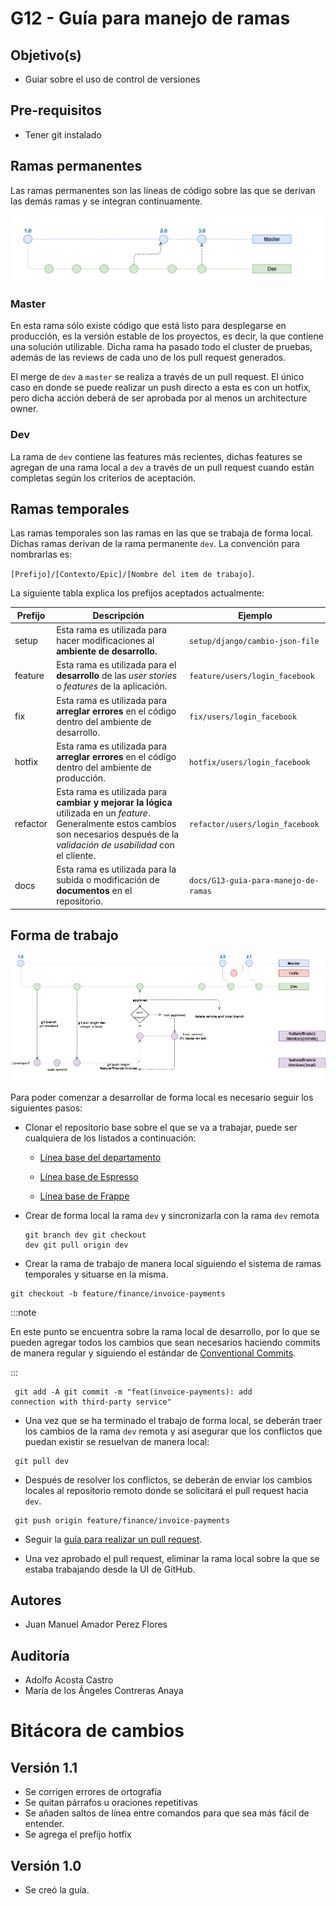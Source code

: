 # G12 - Guía para manejo de ramas

## Objetivo(s)

- Guiar sobre el uso de control de versiones 

## Pre-requisitos

- Tener git instalado

## Ramas permanentes

Las ramas permanentes son las líneas de código sobre las que se derivan las demás ramas y se integran continuamente.

![ramasMainGit](../../static/img/guias/G13/ramasMainGit.png)

### Master

En esta rama sólo existe código que está listo para desplegarse en producción, es la versión estable de los proyectos, es decir, la que contiene una solución utilizable. Dicha rama ha pasado todo el cluster de pruebas, además de las reviews de cada uno de los pull request generados. 

El merge de `dev` a `master` se realiza a través de un pull request. El único caso en donde se puede realizar un push directo a esta es con un hotfix, pero dicha acción deberá de ser aprobada por al menos un architecture owner.


### Dev

La rama de `dev` contiene las features más recientes, dichas features se agregan de una rama local a `dev` a través de un pull request cuando están completas según los criterios de aceptación. 

## Ramas temporales

Las ramas temporales son las ramas en las que se trabaja de forma local. Dichas ramas derivan de la rama permanente `dev`. La convención para nombrarlas es: 

`[Prefijo]/[Contexto/Epic]/[Nombre del item de trabajo]`.

La siguiente tabla explica los prefijos aceptados actualmente:


| Prefijo | Descripción | Ejemplo |
| ------- | ----------- | ------- |
| setup   | Esta rama es utilizada para hacer modificaciones al **ambiente de desarrollo.**| `setup/django/cambio-json-file` |
| feature | Esta rama es utilizada para el **desarrollo** de las _user stories_ o _features_ de la aplicación. | `feature/users/login_facebook` |
| fix     | Esta rama es utilizada para **arreglar errores** en el código dentro del ambiente de desarrollo. | `fix/users/login_facebook` |
| hotfix     | Esta rama es utilizada para **arreglar errores** en el código dentro del ambiente de producción. | `hotfix/users/login_facebook` |
| refactor    | Esta rama es utilizada para **cambiar y mejorar la lógica** utilizada en un _feature_. Generalmente estos cambios son necesarios después de la _validación de usabilidad_ con el cliente. | `refactor/users/login_facebook`
| docs    | Esta rama es utilizada para la subida o modificación de **documentos** en el repositorio. | `docs/G13-guia-para-manejo-de-ramas`

## Forma de trabajo

![gitflow](../../static/img/guias/G13/gitflow.png)

Para poder comenzar a desarrollar de forma local es necesario seguir los siguientes pasos:

- Clonar el repositorio base sobre el que se va a trabajar, puede ser cualquiera de los listados a continuación:

    - <p><a href="https://github.com/Taro-IT/docs"> Línea base del departamento</a></p>

    - <p><a href="https://github.com/Taro-IT/Espresso"> Línea base de Espresso</a></p>

    - <p><a href="https://github.com/Taro-IT/frappe"> Línea base de Frappe</a></p>

- Crear de forma local la rama `dev` y sincronizarla con la rama `dev` remota
<code><pre>git branch dev
git checkout dev
git pull origin dev
</pre></code>

- Crear la rama de trabajo de manera local siguiendo el sistema de ramas temporales y situarse en la misma.

<code><pre>git checkout -b feature/finance/invoice-payments 
</pre></code>

:::note

En este punto se encuentra sobre la rama local de desarrollo, por lo que se pueden agregar todos los cambios que sean necesarios haciendo commits de manera regular y siguiendo el estándar de [Conventional Commits](https://www.conventionalcommits.org/en/v1.0.0/).

:::

<code><pre>
git add -A
git commit -m "feat(invoice-payments): add connection with third-party service" 
</pre></code>

- Una vez que se ha terminado el trabajo de forma local, se deberán traer los cambios de la rama `dev` remota y así asegurar que los conflictos que puedan existir se resuelvan de manera local: 

<code><pre>
git pull dev 
</pre></code>

- Después de resolver los conflictos, se deberán de enviar los cambios locales al repositorio remoto donde se solicitará el pull request hacia `dev`.
    
<code><pre>
git push origin feature/finance/invoice-payments 
</pre></code>   

- Seguir la [guía para realizar un pull request](https://taro-it.github.io/docs/guias/G20-guia-archivos-env).

- Una vez aprobado el pull request, eliminar la rama local sobre la que se estaba trabajando desde la UI de GitHub.

## Autores
- Juan Manuel Amador Perez Flores

## Auditoría
- Adolfo Acosta Castro
- María de los Ángeles Contreras Anaya

# Bitácora de cambios

## Versión 1.1
  - Se corrigen errores de ortografía
  - Se quitan párrafos u oraciones repetitivas
  - Se añaden saltos de línea entre comandos para que sea más fácil de entender.
  - Se agrega el prefijo hotfix

## Versión 1.0
  - Se creó la guía.
